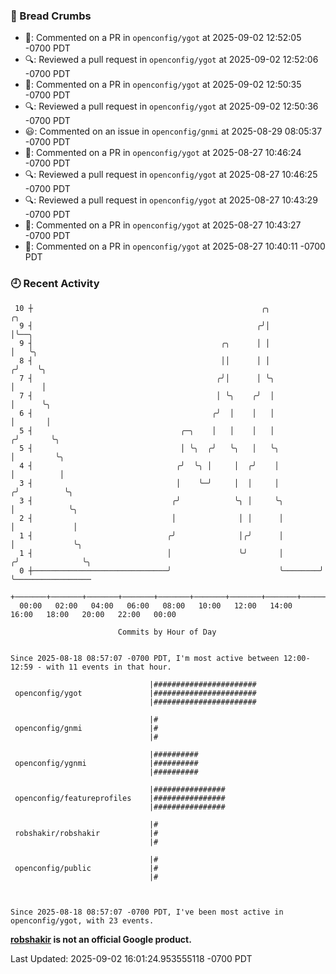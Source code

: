 ### 🍞 Bread Crumbs

 * 💬: Commented on a PR in  `openconfig/ygot` at 2025-09-02 12:52:05 -0700 PDT
 * 🔍: Reviewed a pull request in  `openconfig/ygot` at 2025-09-02 12:52:06 -0700 PDT
 * 💬: Commented on a PR in  `openconfig/ygot` at 2025-09-02 12:50:35 -0700 PDT
 * 🔍: Reviewed a pull request in  `openconfig/ygot` at 2025-09-02 12:50:36 -0700 PDT
 * 😃: Commented on an issue in `openconfig/gnmi` at 2025-08-29 08:05:37 -0700 PDT
 * 💬: Commented on a PR in  `openconfig/ygot` at 2025-08-27 10:46:24 -0700 PDT
 * 🔍: Reviewed a pull request in  `openconfig/ygot` at 2025-08-27 10:46:25 -0700 PDT
 * 🔍: Reviewed a pull request in  `openconfig/ygot` at 2025-08-27 10:43:29 -0700 PDT
 * 💬: Commented on a PR in  `openconfig/ygot` at 2025-08-27 10:43:27 -0700 PDT
 * 💬: Commented on a PR in  `openconfig/ygot` at 2025-08-27 10:40:11 -0700 PDT

### 🕘 Recent Activity
```
 10 ┼                                                   ╭╮               ╭╮
  9 ┤                                                  ╭╯│               │╰──╮
  9 ┤                                          ╭╮      │ │               │   ╰╮
  8 ┤                                          ││      │ │              ╭╯    ╰╮
  7 ┤                                         ╭╯│      │ ╰╮             │      │
  7 ┤                                         │ ╰╮    ╭╯  │             │      ╰╮
  6 ┤                                        ╭╯  │    │   │             │       │
  5 ┤                                 ╭─╮    │   │    │   │            ╭╯       ╰╮
  5 ┤                                 │ ╰╮  ╭╯   ╰╮   │   ╰╮           │         ╰╮
  4 ┤                                ╭╯  ╰╮ │     │  ╭╯    │           │          │
  3 ┤                                │    ╰─╯     │  │     │          ╭╯          ╰╮
  3 ┤                               ╭╯            ╰╮ │     ╰╮         │            ╰╮
  2 ┤                               │              │ │      │         │             │
  1 ┤                              ╭╯              │╭╯      │         │             ╰╮
  1 ┤                              │               ╰╯       │        ╭╯              ╰╮
  0 ┼──────────────────────────────╯                        ╰────────╯                ╰─────────────────
    +───────+───────+───────+───────+───────+───────+───────+───────+───────+───────+───────+───────+────
  00:00   02:00   04:00   06:00   08:00   10:00   12:00   14:00   16:00   18:00   20:00   22:00   00:00   

						Commits by Hour of Day


Since 2025-08-18 08:57:07 -0700 PDT, I'm most active between 12:00-12:59 - with 11 events in that hour.

```



```
                               |#######################
 openconfig/ygot               |#######################
                               |#######################

                               |#
 openconfig/gnmi               |#
                               |#

                               |##########
 openconfig/ygnmi              |##########
                               |##########

                               |################
 openconfig/featureprofiles    |################
                               |################

                               |#
 robshakir/robshakir           |#
                               |#

                               |#
 openconfig/public             |#
                               |#



Since 2025-08-18 08:57:07 -0700 PDT, I've been most active in openconfig/ygot, with 23 events.

```
**[robshakir](mailto:robjs@google.com) is not an official Google product.**  


Last Updated: 2025-09-02 16:01:24.953555118 -0700 PDT
